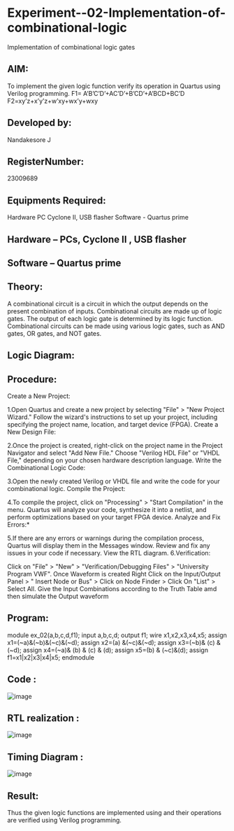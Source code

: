 # Experiment--02-Implementation-of-combinational-logic
Implementation of combinational logic gates
 
## AIM:
To implement the given logic function verify its operation in Quartus using Verilog programming.
 F1= A’B’C’D’+AC’D’+B’CD’+A’BCD+BC’D
F2=xy’z+x’y’z+w’xy+wx’y+wxy


## Developed by: 
Nandakesore J

## RegisterNumber: 
23009689  
 
## Equipments Required:

Hardware PC Cyclone II, USB flasher Software - Quartus prime

## Hardware – PCs, Cyclone II , USB flasher
## Software – Quartus prime


## Theory:

A combinational circuit is a circuit in which the output depends on the present combination of inputs. Combinational circuits are made up of logic gates. The output of each logic gate is determined by its logic function. Combinational circuits can be made using various logic gates, such as AND gates, OR gates, and NOT gates.
 
## Logic Diagram:

## Procedure:

Create a New Project:

1.Open Quartus and create a new project by selecting "File" > "New Project Wizard."
Follow the wizard's instructions to set up your project, including specifying the project name, location, and target device (FPGA).
Create a New Design File:

2.Once the project is created, right-click on the project name in the Project Navigator and select "Add New File."
Choose "Verilog HDL File" or "VHDL File," depending on your chosen hardware description language.
Write the Combinational Logic Code:

3.Open the newly created Verilog or VHDL file and write the code for your combinational logic.
Compile the Project:

4.To compile the project, click on "Processing" > "Start Compilation" in the menu.
Quartus will analyze your code, synthesize it into a netlist, and perform optimizations based on your target FPGA device.
Analyze and Fix Errors:*

5.If there are any errors or warnings during the compilation process, Quartus will display them in the Messages window.
Review and fix any issues in your code if necessary.
View the RTL diagram.
6.Verification:

Click on "File" > "New" > "Verification/Debugging Files" > "University Program VWF".
Once Waveform is created Right Click on the Input/Output Panel > " Insert Node or Bus" > Click on Node Finder > Click On "List" > Select All.
Give the Input Combinations according to the Truth Table amd then simulate the Output waveform

## Program:

module ex_02(a,b,c,d,f1);
input a,b,c,d;
output f1;
wire x1,x2,x3,x4,x5;
assign x1=(~a)&(~b)&(~c)&(~d);
assign x2=(a) &(~c)&(~d);
assign x3=(~b)& (c) &(~d);
assign x4=(~a)& (b) & (c) & (d);
assign x5=(b) & (~c)&(d);
assign f1=x1|x2|x3|x4|x5;
endmodule

## Code :

![image](https://github.com/Nandakesore0210/Experiment--02-Implementation-of-combinational-logic-/assets/149365088/4c961eef-da72-4419-8cbe-1afb677fc44e)

## RTL realization : 

![image](https://github.com/Nandakesore0210/Experiment--02-Implementation-of-combinational-logic-/assets/149365088/22dd2cc4-fbe2-4c48-89c0-eaeb1df6a2c8)

## Timing Diagram :

![image](https://github.com/Nandakesore0210/Experiment--02-Implementation-of-combinational-logic-/assets/149365088/39e56e43-8018-4168-97a1-fae7dfa6144b)

## Result:
Thus the given logic functions are implemented using  and their operations are verified using Verilog programming.
